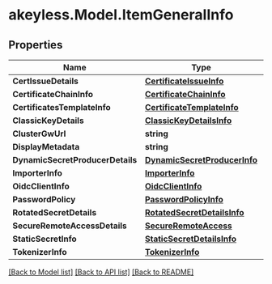 # akeyless.Model.ItemGeneralInfo

## Properties

Name | Type | Description | Notes
------------ | ------------- | ------------- | -------------
**CertIssueDetails** | [**CertificateIssueInfo**](CertificateIssueInfo.md) |  | [optional] 
**CertificateChainInfo** | [**CertificateChainInfo**](CertificateChainInfo.md) |  | [optional] 
**CertificatesTemplateInfo** | [**CertificateTemplateInfo**](CertificateTemplateInfo.md) |  | [optional] 
**ClassicKeyDetails** | [**ClassicKeyDetailsInfo**](ClassicKeyDetailsInfo.md) |  | [optional] 
**ClusterGwUrl** | **string** |  | [optional] 
**DisplayMetadata** | **string** |  | [optional] 
**DynamicSecretProducerDetails** | [**DynamicSecretProducerInfo**](DynamicSecretProducerInfo.md) |  | [optional] 
**ImporterInfo** | [**ImporterInfo**](ImporterInfo.md) |  | [optional] 
**OidcClientInfo** | [**OidcClientInfo**](OidcClientInfo.md) |  | [optional] 
**PasswordPolicy** | [**PasswordPolicyInfo**](PasswordPolicyInfo.md) |  | [optional] 
**RotatedSecretDetails** | [**RotatedSecretDetailsInfo**](RotatedSecretDetailsInfo.md) |  | [optional] 
**SecureRemoteAccessDetails** | [**SecureRemoteAccess**](SecureRemoteAccess.md) |  | [optional] 
**StaticSecretInfo** | [**StaticSecretDetailsInfo**](StaticSecretDetailsInfo.md) |  | [optional] 
**TokenizerInfo** | [**TokenizerInfo**](TokenizerInfo.md) |  | [optional] 

[[Back to Model list]](../README.md#documentation-for-models) [[Back to API list]](../README.md#documentation-for-api-endpoints) [[Back to README]](../README.md)

